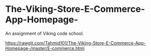 # The-Viking-Store-E-Commerce-App-Homepage-

An assignment of Viking code school.

https://rawgit.com/Tahmid101/The-Viking-Store-E-Commerce-App-Homepage-/master/E-commerce.html